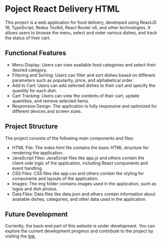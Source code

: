 Poject React Delivery HTML
======================

This project is a web application for food delivery, developed using ReactJS 18, TypeScript, Redux Toolkit, React Router v6, and other technologies. It allows users to browse the menu, select and order various dishes, and track the status of their cart.

Functional Features
--------------------------
- Menu Display: Users can view available food categories and select their desired category.
- Filtering and Sorting: Users can filter and sort dishes based on different parameters such as popularity, price, and alphabetical order.
- Add to Cart: Users can add selected dishes to their cart and specify the quantity for each dish.
- Cart Tracking: Users can view the contents of their cart, update quantities, and remove selected items.
- Responsive Design: The application is fully responsive and optimized for different devices and screen sizes.

Project Structure
-----------------
The project consists of the following main components and files:

- HTML File: The index.html file contains the basic HTML structure for rendering the application.
- JavaScript Files: JavaScript files like app.js and others contain the client-side logic of the application, including React components and event handling.
- CSS Files: CSS files like app.css and others contain the styling for components and layouts of the application.
- Images: The img folder contains images used in the application, such as logos and dish photos.
- Data Files: Data files like data.json and others contain information about available dishes, categories, and other data used in the application.

Future Development
---------------------
Currently, the back-end part of this website is under development. You can explore the current development progress and contribute to the project by visiting the [link](https://github.com/Slipum/react-delivery).

